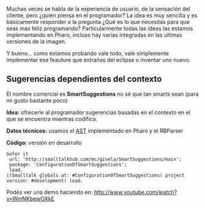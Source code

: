 Muchas veces se habla de la experiencia de usuario, de la sensación del cliente, pero ¿quién piensa en el programador? La idea es muy sencilla y es básicamente responder a la pregunta ¿Qué es lo que necesitás para que seas mas feliz programando? Particularmente todas las ideas las estamos implementando en Pharo, incluso hay varias integradas en las ultimas versiones de la imagen.

Y bueno... como estamos probando vale todo, vale simplemente implementar ese feauture que extrañas del eclipse o inventar uno nuevo.

Sugerencias dependientes del contexto
-------------------------------------

El nombre comercial es **SmartSuggestions** no sé que tan smarts sean (para mi gusto bastante poco)

**Idea:** ofrecerle al programador sugerencias basadas en el contexto en el que se encuentra mientras codifica.

**Datos técnicos:** usamos el [AST](ast.md) implementado en Pharo y el RBParser

**Código:** versión en desarrollo

    Gofer it
     url: 'http://smalltalkhub.com/mc/gisela/SmartSuggestions/main';
     package: 'ConfigurationOfSmartSuggestions';
     load. 
    ((Smalltalk globals at: #ConfigurationOfSmartSuggestions) project version: #development) load.

Podés ver una demo haciendo en: <http://www.youtube.com/watch?v=WmNKbewOXkE>
